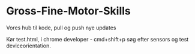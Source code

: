 # Gross-Fine-Motor-Skills
Vores hub til kode, pull og push nye updates


Kør test.html, i chrome developer - cmd+shift+p søg efter sensors og test deviceorientation. 
